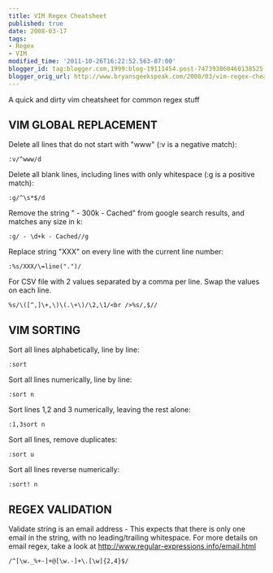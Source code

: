 ```yaml
---
title: VIM Regex Cheatsheet
published: true
date: 2008-03-17
tags:
- Regex
- VIM
modified_time: '2011-10-26T16:22:52.563-07:00'
blogger_id: tag:blogger.com,1999:blog-19111454.post-747393060460138525
blogger_orig_url: http://www.bryansgeekspeak.com/2008/03/vim-regex-cheatsheet.html
---
```


A quick and dirty vim cheatsheet for common regex stuff

## VIM GLOBAL REPLACEMENT

Delete all lines that do not start with "www" (:v is a negative match):
```vim
:v/^www/d
```

Delete all blank lines, including lines with only whitespace (:g is a positive match):
```vim
:g/^\s*$/d
```

Remove the string " - 300k - Cached" from google search results, and matches any size in k:
```vim
:g/ - \d+k - Cached//g
```

Replace string "XXX" on every line with the current line number:
```vim
:%s/XXX/\=line(".")/
```

For CSV file with 2 values separated by a comma per line.  Swap the values on each line.
```vim
%s/\([^,]\+,\)\(.\+\)/\2,\1/<br />%s/,$//
```

## VIM SORTING

Sort all lines alphabetically, line by line:
```vim
:sort
```

Sort all lines numerically, line by line:
```vim
:sort n
```

Sort lines 1,2 and 3 numerically, leaving the rest alone:
```vim
:1,3sort n
```

Sort all lines, remove duplicates:
```vim
:sort u
```

Sort all lines reverse numerically:
```vim
:sort! n
```

## REGEX VALIDATION

Validate string is an email address - This expects that there is only one email in the string, with no leading/trailing whitespace.  For more details on email regex, take a look at <a href="http://www.regular-expressions.info/email.html">http://www.regular-expressions.info/email.html</a>
```vim
/^[\w._%+-]+@[\w.-]+\.[\w]{2,4}$/
```
